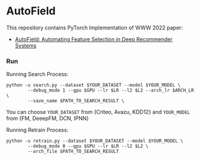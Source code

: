 # AutoField
This repository contains PyTorch Implementation of WWW 2022 paper:
  - [AutoField: Automating Feature Selection in Deep Recommender Systems](https://dl.acm.org/doi/10.1145/3485447.3512071)

### Run

Running Search Process:
```
python -u search.py --dataset $YOUR_DATASET --model $YOUR_MODEL \
        --debug_mode 1 --gpu $GPU --lr $LR --l2 $L2 --arch_lr $ARCH_LR \
        --save_name $PATH_TO_SEARCH_RESULT \
```

You can choose `YOUR_DATASET` from \{Criteo, Avazu, KDD12\} and `YOUR_MODEL` from \{FM, DeeepFM, DCN, IPNN\}


Running Retrain Process:
```
python -u retrain.py --dataset $YOUR_DATASET --model $YOUR_MODEL \
        --debug_mode 0 --gpu $GPU --lr $LR --l2 $L2 \
        --arch_file $PATH_TO_SEARCH_RESULT
```
